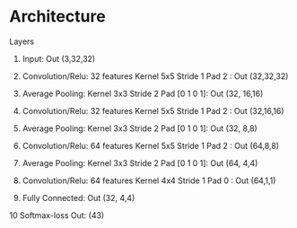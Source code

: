 
# Architecture

Layers

1. Input: Out (3,32,32)

2. Convolution/Relu: 32 features Kernel 5x5 Stride 1 Pad 2 : Out (32,32,32)
3. Average Pooling: Kernel 3x3 Stride 2  Pad [0 1 0 1]: Out (32, 16,16)

4. Convolution/Relu: 32 features Kernel 5x5 Stride 1 Pad 2 : Out (32,16,16)
5. Average Pooling: Kernel 3x3 Stride 2  Pad [0 1 0 1]: Out (32, 8,8)

6. Convolution/Relu: 64 features Kernel 5x5 Stride 1 Pad 2 : Out (64,8,8)
7. Average Pooling: Kernel 3x3 Stride 2  Pad [0 1 0 1]: Out (64, 4,4)

8. Convolution/Relu: 64 features Kernel 4x4 Stride 1 Pad 0 : Out (64,1,1)
9. Fully Connected: Out (32, 4,4)

10 Softmax-loss Out: (43)